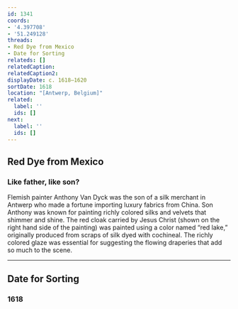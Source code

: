 ```yaml
---
id: 1341
coords:
- '4.397708'
- '51.249128'
threads:
- Red Dye from Mexico
- Date for Sorting
relateds: []
relatedCaption: 
relatedCaption2: 
displayDate: c. 1618–1620
sortDate: 1618
location: "[Antwerp, Belgium]"
related:
  label: ''
  ids: []
next:
  label: ''
  ids: []
---
```


## Red Dye from Mexico

### Like father, like son?

Flemish painter Anthony Van Dyck was the son of a silk merchant in Antwerp who made a fortune importing luxury fabrics from China. Son Anthony was known for painting richly colored silks and velvets that shimmer and shine. The red cloak carried by Jesus Christ (shown on the right hand side of the painting) was painted using a color named “red lake,” originally produced from scraps of silk dyed with cochineal. The richly colored glaze was essential for suggesting the flowing draperies that add so much to the scene. 

* * *

## Date for Sorting

### 1618
